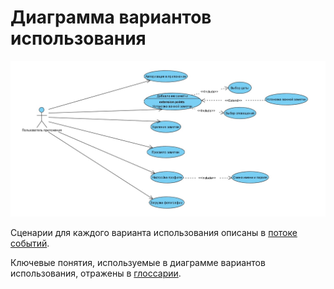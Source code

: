 # Диаграмма вариантов использования

![Диаграмма вариантов использования](../../../Images/Diagrams/MyUseCase.jpg)

Сценарии для каждого варианта использования описаны в [потоке событий](../UseCase/Поток_событий.md).

Ключевые понятия, используемые в диаграмме вариантов использования, отражены в [глоссарии](../UseCase/). 
